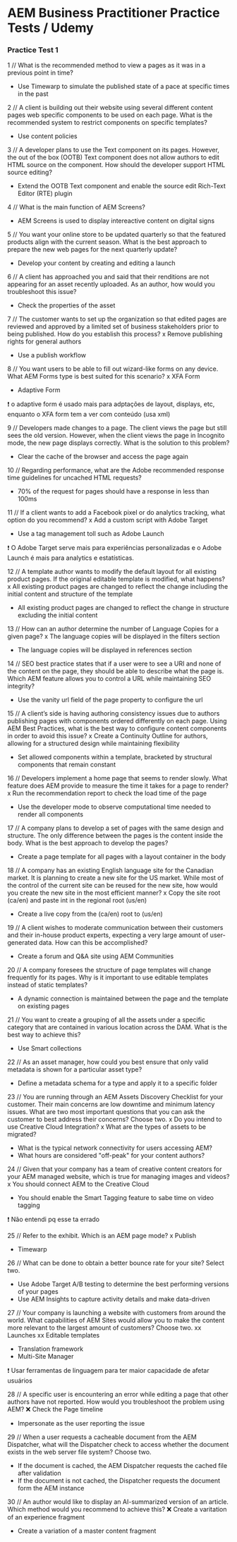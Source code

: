 # AEM Business Practitioner Practice Tests / Udemy

### Practice Test 1


1 // What is the recommended method to view a pages as it was in a previous point in time?
- Use Timewarp to simulate the published state of a pace at specific times in the past

2 // A client is building out their website using several different content pages web specific components to be used on each page. What is the recommended system to restrict components on specific templates?
- Use content policies

3 // A developer plans to use the Text component on its pages. However, the out of the box (OOTB) Text component does not allow authors to edit HTML source on the component. How should the developer support HTML source editing?
- Extend the OOTB Text component and enable the source edit Rich-Text Editor (RTE) plugin

4 // What is the main function of AEM Screens?
- AEM Screens is used to display intereactive content on digital signs

5 // You want your online store to be updated quarterly so that the featured products align with the current season. What is the best approach to prepare the new web pages for the next quarterly update?
- Develop your content by creating and editing a launch

6 // A client has approached you and said that their renditions are not appearing for an asset recently uploaded. As an author, how would you troubleshoot this issue?
- Check the properties of the asset

7 // The customer wants to set up the organization so that edited pages are reviewed and approved by a limited set of business stakeholders prior to being published. How do you establish this process?
x Remove publishing rights for general authors
- Use a publish workflow

8 // You want users to be able to fill out wizard-like forms on any device. What AEM Forms type is best suited for this scenario?
x XFA Form
- Adaptive Form 

❗ o adaptive form é usado mais para adptações de layout, displays, etc, enquanto o XFA form tem a ver com conteúdo (usa xml)

9 // Developers made changes to a page. The client views the page but still sees the old version. However, when the client views the page in Incognito mode, the new page displays correctly. What is the solution to this problem?
- Clear the cache of the browser and access the page again

10 // Regarding performance, what are the Adobe recommended response time guidelines for uncached HTML requests?
- 70% of the request for pages should have a response in less than 100ms

11 // If a client wants to add a Facebook pixel or do analytics tracking, what option do you recommend?
x Add a custom script with Adobe Target
- Use a tag management toll such as Adobe Launch

❗ O Adobe Target serve mais para experiências personalizadas e o Adobe Launch é mais para analytics e estatísticas.

12 // A template author wants to modify the default layout for all existing product pages. If the original editable template is modified, what happens?
x All existing product pages are changed to reflect the change including the initial content and structure of the template
- All existing product pages are changed to reflect the change in structure excluding the initial content

13 // How can an author determine the number of Language Copies for a given page?
x The language copies will be displayed in the filters section
- The language copies will be displayed in references section

14 // SEO best practice states that if a user were to see a URI and none of the content on the page, they should be able to describe what the page is. Which AEM feature allows you to control a URL while maintaining SEO integrity?
- Use the vanity url field of the page property to configure the url

15 // A client’s side is having authoring consistency issues due to authors publishing pages with components ordered differently on each page. Using AEM Best Practices, what is the best way to configure content components in order to avoid this issue?
x Create a Continuity Outline for authors, allowing for a structured design while maintaining flexibility
- Set allowed components within a template, bracketed by structural components that remain constant

16 // Developers implement a home page that seems to render slowly. What feature does AEM provide to measure the time it takes for a page to render?
x Run the recommendation report to check the load time of the page
- Use the developer mode to observe computational time needed to render all components

17 // A company plans to develop a set of pages with the same design and structure. The only difference between the pages is the content inside the body. What is the best approach to develop the pages?
- Create a page template for all pages with a layout container in the body

18 // A company has an existing English language site for the Canadian market. It is planning to create a new site for the US market. While most of the control of the current site can be reused for the new site, how would you create the new site in the most efficient manner?
x Copy the site root (ca/en) and paste int in the regional root (us/en)
- Create a live copy from the (ca/en) root to (us/en)

19 // A client wishes to moderate communication between their customers and their in-house product experts, expecting a very large amount of user-generated data. How can this be accomplished?
- Create a forum and Q&A site using AEM Communities

20 // A company foresees the structure of page templates will change frequently for its pages. Why is it important to use editable templates instead of static templates?
- A dynamic connection is maintained between the page and the template on existing pages

21 // You want to create a grouping of all the assets under a specific category that are contained in various location across the DAM. What is the best way to achieve this?
- Use Smart collections

22 // As an asset manager, how could you best ensure that only valid metadata is shown for a particular asset type?
- Define a metadata schema for a type and apply it to a specific folder

23 // You are running through an AEM Assets Discovery Checklist for your customer. Their main concerns are low downtime and minimum latency issues. What are two most important questions that you can ask the customer to best address their concerns? Choose two.
x Do you intend to use Creative Cloud Integration?
x What are the types of assets to be migrated?
- What is the typical network connectivity for users accessing AEM?
- What hours are considered "off-peak" for your content authors?

24 // Given that your company has a team of creative content creators for your AEM managed website, which is true for managing images and videos?
x You should connect AEM to the Creative Cloud
- You should enable the Smart Tagging feature to sabe time on video tagging

❗ Não entendi pq esse ta errado

25 // Refer to the exhibit. Which is an AEM page mode?
x Publish
- Timewarp

26 // What can be done to obtain a better bounce rate for your site? Select two.
- Use Adobe Target A/B testing to determine the best performing versions of your pages
- Use AEM Insights to capture activity details and make data-driven

27 // Your company is launching a website with customers from around the world. What capabilities of AEM Sites would allow you to make the content more relevant to the largest amount of customers? Choose two.
xx Launches
xx Editable templates
- Translation framework
- Multi-Site Manager

❗ Usar ferramentas de linguagem para ter maior capacidade de afetar usuários

28 // A specific user is encountering an error while editing a page that other authors have not reported. How would you troubleshoot the problem using AEM?
:x: Check the Page timeline
- Impersonate as the user reporting the issue

29 // When a user requests a cacheable document from the AEM Dispatcher, what will the Dispatcher check to access whether the document exists in the web server file system? Choose two.
- If the document is cached, the AEM Dispatcher requests the cached file after validation
- If the document is not cached, the Dispatcher requests the document form the AEM instance

30 // An author would like to display an AI-summarized version of an article. Which method would you recommend to achieve this?
:x: Create a varitation of an experience fragment
- Create a variation of a master content fragment